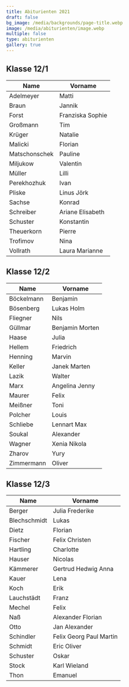 ```yaml
---
title: Abiturienten 2021
draft: false
bg_image: /media/backgrounds/page-title.webp
image: /media/abiturienten/image.webp
multiple: false
type: abiturienten
gallery: true
---
```

## Klasse 12/1

|**Name**|**Vorname**|
|---|---|
|Adelmeyer|Matti|
|Braun|Jannik|
|Forst|Franziska Sophie|
|Großmann|Tim|
|Krüger|Natalie|
|Malicki|Florian|
|Matschonschek|Pauline|
|Miljukow|Valentin|
|Müller|Lilli|
|Perekhozhuk|Ivan|
|Pliske|Linus Jörk|
|Sachse|Konrad|
|Schreiber|Ariane Elisabeth|
|Schuster|Konstantin|
|Theuerkorn|Pierre|
|Trofimov|Nina|
|Vollrath|Laura Marianne|

## Klasse 12/2

|**Name**|**Vorname**|
|---|---|
|Böckelmann|Benjamin|
|Bösenberg|Lukas Holm|
|Fliegner|Nils|
|Güllmar|Benjamin Morten|
|Haase|Julia|
|Hellem|Friedrich|
|Henning|Marvin|
|Keller|Janek Marten|
|Lazik|Walter|
|Marx|Angelina Jenny|
|Maurer|Felix|
|Meißner|Toni|
|Polcher|Louis|
|Schliebe|Lennart Max|
|Soukal|Alexander|
|Wagner|Xenia Nikola|
|Zharov|Yury|
|Zimmermann|Oliver|

## Klasse 12/3

|**Name**|**Vorname**|
|---|---|
|Berger|Julia Frederike|
|Blechschmidt|Lukas|
|Dietz|Florian|
|Fischer|Felix Christen|
|Hartling|Charlotte|
|Hauser|Nicolas|
|Kämmerer|Gertrud Hedwig Anna|
|Kauer|Lena|
|Koch|Erik|
|Lauchstädt|Franz|
|Mechel|Felix|
|Naß|Alexander Florian|
|Otto|Jan Alexander|
|Schindler|Felix Georg Paul Martin|
|Schmidt|Eric Oliver|
|Schuster|Oskar|
|Stock|Karl Wieland|
|Thon |Emanuel|




